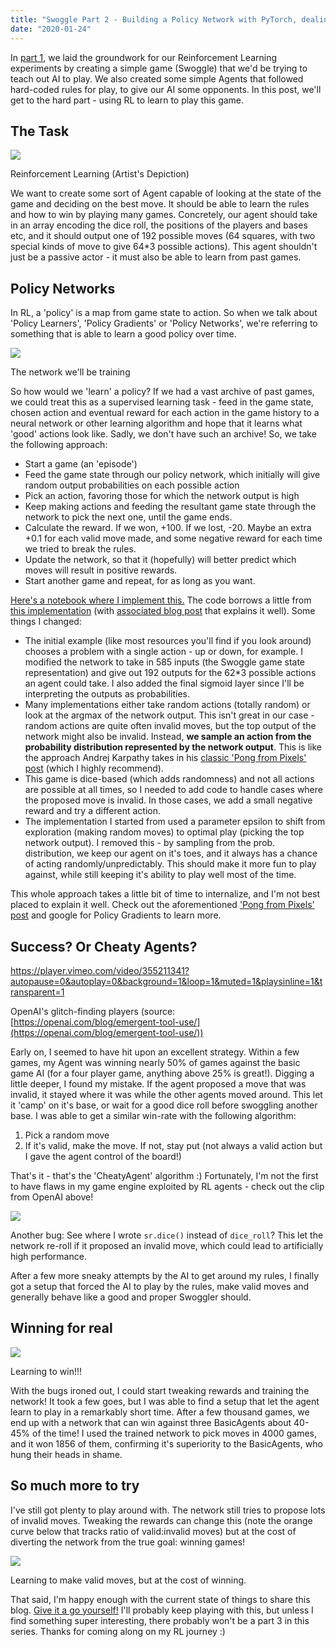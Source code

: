 ```yaml
---
title: "Swoggle Part 2 - Building a Policy Network with PyTorch, dealing with Cheaty Agents and 'Beating' the Game"
date: "2020-01-24"
---
```


In [part 1](https://datasciencecastnet.home.blog/2020/01/20/swoggle-part-1-rl-environments-and-literate-programming-with-nbdev/), we laid the groundwork for our Reinforcement Learning experiments by creating a simple game (Swoggle) that we'd be trying to teach out AI to play. We also created some simple Agents that followed hard-coded rules for play, to give our AI some opponents. In this post, we'll get to the hard part - using RL to learn to play this game.

## The Task

![](images/wordpress_export/2020/01/rl.png?w=1024)

Reinforcement Learning (Artist's Depiction)

We want to create some sort of Agent capable of looking at the state of the game and deciding on the best move. It should be able to learn the rules and how to win by playing many games. Concretely, our agent should take in an array encoding the dice roll, the positions of the players and bases etc, and it should output one of 192 possible moves (64 squares, with two special kinds of move to give 64\*3 possible actions). This agent shouldn't just be a passive actor - it must also be able to learn from past games.

## Policy Networks

In RL, a 'policy' is a map from game state to action. So when we talk about 'Policy Learners', 'Policy Gradients' or 'Policy Networks', we're referring to something that is able to learn a good policy over time.

![](images/wordpress_export/2020/01/screenshot-from-2020-01-24-08-44-08.png?w=322)

The network we'll be training

So how would we 'learn' a policy? If we had a vast archive of past games, we could treat this as a supervised learning task - feed in the game state, chosen action and eventual reward for each action in the game history to a neural network or other learning algorithm and hope that it learns what 'good' actions look like. Sadly, we don't have such an archive! So, we take the following approach:

- Start a game (an 'episode')
- Feed the game state through our policy network, which initially will give random output probabilities on each possible action
- Pick an action, favoring those for which the network output is high
- Keep making actions and feeding the resultant game state through the network to pick the next one, until the game ends.
- Calculate the reward. If we won, +100. If we lost, -20. Maybe an extra +0.1 for each valid move made, and some negative reward for each time we tried to break the rules.
- Update the network, so that it (hopefully) will better predict which moves will result in positive rewards.
- Start another game and repeat, for as long as you want.

[Here's a notebook where I implement this.](https://colab.research.google.com/drive/1dQLLTet5hrpQa22lk5z3fPx7SOrVZt-c) The code borrows a little from [this implementation](https://github.com/amoudgl/ai-bots/blob/master/cartpole/cartpole_naive_pg.py) (with [associated blog post](https://amoudgl.github.io/blog/policy-gradient/) that explains it well). Some things I changed:

- The initial example (like most resources you'll find if you look around) chooses a problem with a single action - up or down, for example. I modified the network to take in 585 inputs (the Swoggle game state representation) and give out 192 outputs for the 62\*3 possible actions an agent could take. I also added the final sigmoid layer since I'll be interpreting the outputs as probabilities.
- Many implementations either take random actions (totally random) or look at the argmax of the network output. This isn't great in our case - random actions are quite often invalid moves, but the top output of the network might also be invalid. Instead, **we sample an action from the probability distribution represented by the network output**. This is like the approach Andrej Karpathy takes in his [classic 'Pong from Pixels' post](http://karpathy.github.io/2016/05/31/rl/) (which I highly recommend).
- This game is dice-based (which adds randomness) and not all actions are possible at all times, so I needed to add code to handle cases where the proposed move is invalid. In those cases, we add a small negative reward and try a different action.
- The implementation I started from used a parameter epsilon to shift from exploration (making random moves) to optimal play (picking the top network output). I removed this - by sampling from the prob. distribution, we keep our agent on it's toes, and it always has a chance of acting randomly/unpredictably. This should make it more fun to play against, while still keeping it's ability to play well most of the time.

This whole approach takes a little bit of time to internalize, and I'm not best placed to explain it well. Check out the aforementioned ['Pong from Pixels' post](http://karpathy.github.io/2016/05/31/rl/) and google for Policy Gradients to learn more.

## Success? Or Cheaty Agents?

https://player.vimeo.com/video/355211341?autopause=0&autoplay=0&background=1&loop=1&muted=1&playsinline=1&transparent=1

OpenAI's glitch-finding players (source: [https://openai.com/blog/emergent-tool-use/](https://openai.com/blog/emergent-tool-use/))

Early on, I seemed to have hit upon an excellent strategy. Within a few games, my Agent was winning nearly 50% of games against the basic game AI (for a four player game, anything above 25% is great!). Digging a little deeper, I found my mistake. If the agent proposed a move that was invalid, it stayed where it was while the other agents moved around. This let it 'camp' on it's base, or wait for a good dice roll before swoggling another base. I was able to get a similar win-rate with the following algorithm:

1. Pick a random move
2. If it's valid, make the move. If not, stay put (not always a valid action but I gave the agent control of the board!)

That's it - that's the 'CheatyAgent' algorithm :) Fortunately, I'm not the first to have flaws in my game engine exploited by RL agents - check out the clip from OpenAI above!

![](images/wordpress_export/2020/01/screenshot-from-2020-01-24-07-33-56.png?w=644)

Another bug: See where I wrote `sr.dice()` instead of `dice_roll`? This let the network re-roll if it proposed an invalid move, which could lead to artificially high performance.

After a few more sneaky attempts by the AI to get around my rules, I finally got a setup that forced the AI to play by the rules, make valid moves and generally behave like a good and proper Swoggler should.

## Winning for real

![](images/wordpress_export/2020/01/screenshot-from-2020-01-23-17-57-47.png?w=626)

Learning to win!!!

With the bugs ironed out, I could start tweaking rewards and training the network! It took a few goes, but I was able to find a setup that let the agent learn to play in a remarkably short time. After a few thousand games, we end up with a network that can win against three BasicAgents about 40-45% of the time! I used the trained network to pick moves in 4000 games, and it won 1856 of them, confirming it's superiority to the BasicAgents, who hung their heads in shame.

## So much more to try

I've still got plenty to play around with. The network still tries to propose lots of invalid moves. Tweaking the rewards can change this (note the orange curve below that tracks ratio of valid:invalid moves) but at the cost of diverting the network from the true goal: winning games!

![](images/wordpress_export/2020/01/screenshot-from-2020-01-20-08-45-03.png?w=567)

Learning to make valid moves, but at the cost of winning.

That said, I'm happy enough with the current state of things to share this blog. [Give it a go yourself!](https://colab.research.google.com/drive/1dQLLTet5hrpQa22lk5z3fPx7SOrVZt-c) I'll probably keep playing with this, but unless I find something super interesting, there probably won't be a part 3 in this series. Thanks for coming along on my RL journey :)
